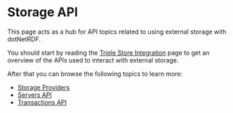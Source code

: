 # Storage API

This page acts as a hub for API topics related to using external storage with dotNetRDF.

You should start by reading the [Triple Store Integration](Triple-Store-Integration.md) page to get an overview of the APIs used to interact with external storage.

After that you can browse the following topics to learn more:

* [Storage Providers](Storage-Providers.md)
* [Servers API](Storage-Servers.md)
* [Transactions API](Storage-Transactions.md)